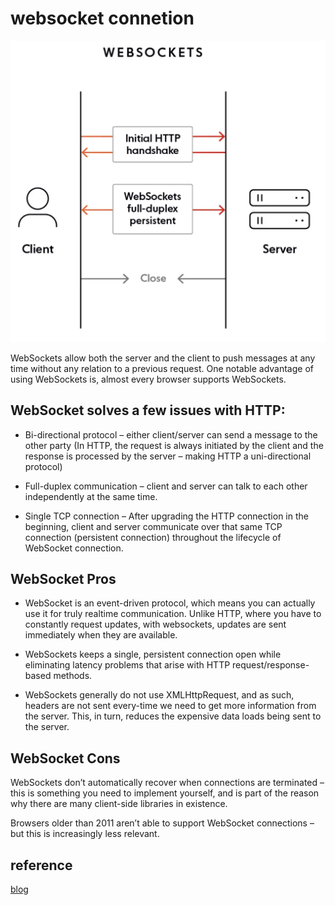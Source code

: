 # websocket connetion

![77](../Image/javascript/77.png)

WebSockets allow both the server and the client to push messages at any time without any relation to a previous request. One notable advantage of using WebSockets is, almost every browser supports WebSockets.

## WebSocket solves a few issues with HTTP:

* Bi-directional protocol – either client/server can send a message to the other party (In HTTP, the request is always initiated by the client and the response is processed by the server – making HTTP a uni-directional protocol)

* Full-duplex communication – client and server can talk to each other independently at the same time.

* Single TCP connection – After upgrading the HTTP connection in the beginning, client and server communicate over that same TCP connection (persistent connection) throughout the lifecycle of WebSocket connection.

## WebSocket Pros

* WebSocket is an event-driven protocol, which means you can actually use it for truly realtime communication. Unlike HTTP, where you have to constantly request updates, with websockets, updates are sent immediately when they are available.

* WebSockets keeps a single, persistent connection open while eliminating latency problems that arise with HTTP request/response-based methods.

* WebSockets generally do not use XMLHttpRequest, and as such, headers are not sent every-time we need to get more information from the server. This, in turn, reduces the expensive data loads being sent to the server.

## WebSocket Cons

WebSockets don’t automatically recover when connections are terminated – this is something you need to implement yourself, and is part of the reason why there are many client-side libraries in existence.

Browsers older than 2011 aren’t able to support WebSocket connections – but this is increasingly less relevant.

## reference

[blog](https://ably.com/topic/websockets-vs-http#web-sockets)
